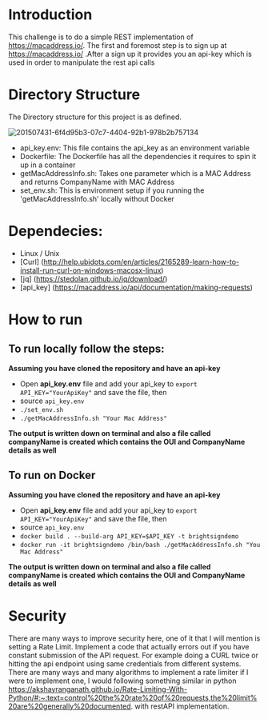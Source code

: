 # Introduction

This challenge is to do a simple REST implementation of https://macaddress.io/. The first and foremost step is to sign up at https://macaddress.io/ .After a sign up it provides you an api-key which is used in order to manipulate the rest api calls

# Directory Structure
The Directory structure for this project is as defined.

![201507431-6f4d95b3-07c7-4404-92b1-978b2b757134](https://user-images.githubusercontent.com/2918618/201507624-71b8019a-5d33-45c2-958c-c52bf1ff595b.png)


- api_key.env: This file contains the api_key as an environment variable
- Dockerfile: The Dockerfile has all the dependencies it requires to spin it up in a container
- getMacAddressInfo.sh: Takes one parameter which is a MAC Address and returns CompanyName with MAC Address
- set_env.sh: This is environment setup if you running the 'getMacAddressInfo.sh' locally without Docker

# Dependecies:

- Linux / Unix
- [Curl] (http://help.ubidots.com/en/articles/2165289-learn-how-to-install-run-curl-on-windows-macosx-linux)
- [jq] (https://stedolan.github.io/jq/download/)
- [api_key] (https://macaddress.io/api/documentation/making-requests)
  
# How to run

## To run locally follow the steps:
**Assuming you have cloned the repository and have an api-key** 

- Open **api_key.env** file and add your api_key to `export API_KEY="YourApiKey"` and save the file, then 
- source `api_key.env`
- `./set_env.sh`
- `./getMacAddressInfo.sh "Your Mac Address"`
  
**The output is written down on terminal and also a file called companyName is created which contains the OUI and CompanyName details as well**

## To run on Docker
**Assuming you have cloned the repository and have an api-key** 

- Open **api_key.env** file and add your api_key to `export API_KEY="YourApiKey"` and save the file, then 
- source `api_key.env`
- `docker build . --build-arg API_KEY=$API_KEY -t brightsigndemo`
- `docker run -it brightsigndemo /bin/bash ./getMacAddressInfo.sh "You Mac Address"`
  
**The output is written down on terminal and also a file called companyName is created which contains the OUI and CompanyName details as well**

# Security
There are many ways to improve security here, one of it that I will mention is setting a Rate Limit.
Implement a code that actually errors out if you have constant submission of the API request. For example doing a CURL twice or hitting the api endpoint using same credentials from different systems. There are many ways and many algorithms to implement a rate limiter if I were to implement one, I would following something similar in python https://akshayranganath.github.io/Rate-Limiting-With-Python/#:~:text=control%20the%20rate%20of%20requests,the%20limit%20are%20generally%20documented. with restAPI implementation.

